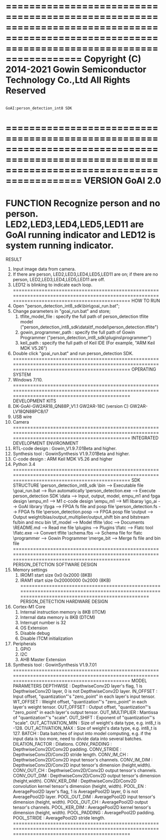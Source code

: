 ===============================================================================================================================================
                                       Copyright (C) 2014-2021 Gowin Semiconductor Technology Co.,Ltd
                                                           All Rights Reserved
===============================================================================================================================================
                                                    GoAI:person_detection_int8 SDK
===============================================================================================================================================
VERSION
    GoAI 2.0
===============================================================================================================================================
FUNCTION
    Recognize person and no person.
    LED2,LED3,LED4,LED5,LED11 are GoAI running indicator and LED12 is system running indicator.
===============================================================================================================================================
RESULT
1. Input image data from camera.
2. If there are person, LED2,LED3,LED4,LED5,LED11 are on; if there are no person, LED2,LED3,LED4,LED5,LED11 are off. 
3. LED12 is blinking to indicate each loop.
===============================================================================================================================================
HOW TO RUN
1. Open "person_detection_int8_sdk\bin\goai_run.bat";
2. Change parameters in "goai_run.bat" and store;
    1) tflite_model_file        : specify the full path of person_detection tflite model ("person_detection_int8_sdk\data\tf_model\person_detection.tflite")
    2) gowin_programmer_path    : specify the full path of Gowin Programmer ("person_detection_int8_sdk\plugins\programmer")
    3) keil_path                : specify the full path of Keil IDE (For example, "ARM Keil MDK V5.26")
3. Double click "goai_run.bat" and run person_detection SDK.
===============================================================================================================================================
OPERATING SYSTEM
1. Windows 7/10.
===============================================================================================================================================
DEVELOPMENT KITS
1. DK-GoAI-GW2AR18_QN88P_V1.1
    GW2AR-18C (version C)
    GW2AR-LV18QN88PC8/I7
2. USB wire
3. Camera
===============================================================================================================================================
INTEGRATED DEVELOPMENT ENVIRONMENT
1. RTL-code design : Gowin_V1.9.7.01Beta and higher.
2. Synthesis tool  : GowinSynthesis V1.9.7.01Beta and higher.
3. C-code design   : ARM Keil MDK V5.26 and higher
4. Python 3.4
===============================================================================================================================================
SDK STRUCTURE
\person_detection_int8_sdk
    \bin                            --> Executable file
        \goai_run.bat               --> Run automatically
        \person_detection.exe       --> Execute person_detection SDK
    \data                           --> Input, output, model, empu_m1 and fpga design
        \empu_m1                    --> M1 c-code design
            \empu_m1                --> M1 libaray
            \go_ai                  --> GoAI library
        \fpga                       --> FPGA fs file and posp file
            \person_detection.fs    --> FPGA fs file
            \person_detection.posp  --> FPGA posp file
        \output                     --> Output weight/bias/output_multiplier/output_shift bin and bitstream fs/bin and mcu bin
        \tf_model                   --> Model tflite
    \doc                            --> Documents
        \README.md                  --> Read me file
    \plugins                        --> Plugins
        \flatc                      --> Flatc tool
            \flatc.exe              --> Convert tflite
            \schema.fbs             --> Schema file for flatc
        \programmer                 --> Gowin Programmer
        \merge_bit                  --> Merge fs file and bin file
===============================================================================================================================================
PERSON_DETCTION SOFTWARE DESIGN
1. Memory settings
    1) IROM1
        start             size
        0x0               0x2000 (8KB)
    2) IRAM1
        start             size
        0x20000000        0x2000 (8KB)
===============================================================================================================================================
PERSON_DETECTION HARDWARE DESIGN
1. Cortex-M1 Core
    1) Internal instruction memory is 8KB (ITCM)
    2) Internal data memory is 8KB (DTCM)
    3) Interrupt number is 32
    4) OS Extension
    5) Disable debug
    6) Disable ITCM initialization
2. Peripherals
    1) GPIO
    2) I2C
    3) AHB Master Extension
3. Synthesis tool : GowinSynthesis V1.9.7.01
===============================================================================================================================================
MODEL PARAMETERS
    DEPTHWISE             : DepthwiseConv2D layer's flag, 1 is DepthwiseConv2D layer, 0 is not DepthwiseConv2D layer.
    IN_OFFSET             : Input offset, "quantization"'s "zero_point" in each layer's input tensor.
    WT_OFFSET             : Weight offset, "quantization"'s "zero_point" in each layer's weight tensor.
    OUT_OFFSET            : Output offset, "quantization"'s "zero_point" in each layer's output tensor.
    OUT_MULTIPLIER        : Mantissa of "quantization"'s "scale".
    OUT_SHIFT             : Exponent of "quantization"'s "scale".
    OUT_ACTIVATION_MIN    : Size of weight's data type, e.g. int8_t is -128.
    OUT_ACTIVATION_MAX    : Size of weight's data type, e.g. int8_t is 127.
    BATCH                 : Data batches of input into model computing, e.g. if the input data is too more, need to divide data into several batches.
    DILATION_FACTOR       : Dilations.
    CONV_PADDING          : DepthwiseConv2D/Conv2D padding.
    CONV_STRIDE           : DepthwiseConv2D/Conv2D stride length. 
    CONV_IM_CH            : DepthwiseConv2D/Conv2D input tensor's channels. 
    CONV_IM_DIM           : DepthwiseConv2D/Conv2D input tensor's dimension (height,width).
    CONV_OUT_CH           : DepthwiseConv2D/Conv2D output tensor's channels.
    CONV_OUT_DIM          : DepthwiseConv2D/Conv2D output tensor's dimension (height,width).
    CONV_KER_DIM          : DepthwiseConv2D/Conv2D convolution kernel tensor's dimension (height, width).
    POOL_EN               : AveragePool2D layer's flag, 1 is AveragePool2D layer, 0 is not AveragePool2D layer.
    POOL_OUT_DIM          : AveragePool2D input tensor's dimension (height, width).
    POOL_OUT_CH           : AveragePool2D output tensor's channels.
    POOL_KER_DIM          : AveragePool2D kernel tensor's dimension (height, width).
    POOL_PADDING          : AveragePool2D padding.
    POOL_STRIDE           : AveragePool2D stride length.
===============================================================================================================================================